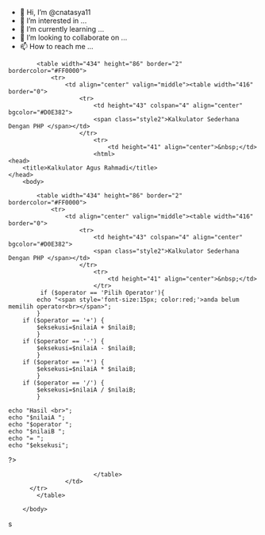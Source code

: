 - 👋 Hi, I’m @cnatasya11
- 👀 I’m interested in ...
- 🌱 I’m currently learning ...
- 💞️ I’m looking to collaborate on ...
- 📫 How to reach me ...

<!---
cnatasya11/cnatasya11 is a ✨ special ✨ repository because its `README.md` (this file) appears on your GitHub profile.
You can click the Preview link to take a look at your changes.
--->
<html>
	<head>
		<title>Kalkulator Agus Rahmadi</title>
	</head>
		<body>
			
			<table width="434" height="86" border="2" bordercolor="#FF0000">
				<tr>
					<td align="center" valign="middle"><table width="416" border="0">
						<tr>
							<td height="43" colspan="4" align="center" bgcolor="#D0E382"> 
							<span class="style2">Kalkulator Sederhana Dengan PHP </span></td>
						</tr>
							<tr>
								<td height="41" align="center">&nbsp;</td>
							<html>
	<head>
		<title>Kalkulator Agus Rahmadi</title>
	</head>
		<body>
			
			<table width="434" height="86" border="2" bordercolor="#FF0000">
				<tr>
					<td align="center" valign="middle"><table width="416" border="0">
						<tr>
							<td height="43" colspan="4" align="center" bgcolor="#D0E382"> 
							<span class="style2">Kalkulator Sederhana Dengan PHP </span></td>
						</tr>
							<tr>
								<td height="41" align="center">&nbsp;</td>
							</tr>
             if ($operator == 'Pilih Operator'){
			echo "<span style='font-size:15px; color:red;'>anda belum memilih operator<br></span>";
			}
		if ($operator == '+') {
			$eksekusi=$nilaiA + $nilaiB;
			}
		if ($operator == '-') {
			$eksekusi=$nilaiA - $nilaiB;
			}
		if ($operator == '*') {
			$eksekusi=$nilaiA * $nilaiB;
			}
		if ($operator == '/') {
			$eksekusi=$nilaiA / $nilaiB;
			}
				
	echo "Hasil <br>";
	echo "$nilaiA ";
	echo "$operator ";
	echo "$nilaiB ";
	echo "= ";
	echo "$eksekusi";
?>
				
				
							</table>
					</td>
          </tr>
			</table>
			
		</body>
</html>s





